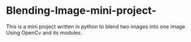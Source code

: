 # Blending-Image-mini-project-
This is a  mini project written in python to blend two images into one image Using OpenCv and its modules.
